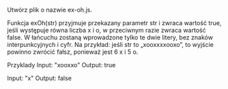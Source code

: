 Utwórz plik o nazwie ex-oh.js.

Funkcja exOh(str) przyjmuje przekazany parametr str i zwraca wartość true, jeśli występuje równa liczba x i o, w przeciwnym razie zwraca wartość false. W łańcuchu zostaną wprowadzone tylko te dwie litery, bez znaków interpunkcyjnych i cyfr. Na przykład: jeśli str to „xooxxxxooxo”, to wyjście powinno zwrócić fałsz, ponieważ jest 6 x i 5 o.


Przyklady
Input: "xooxxo"
Output: true

Input: "x"
Output: false